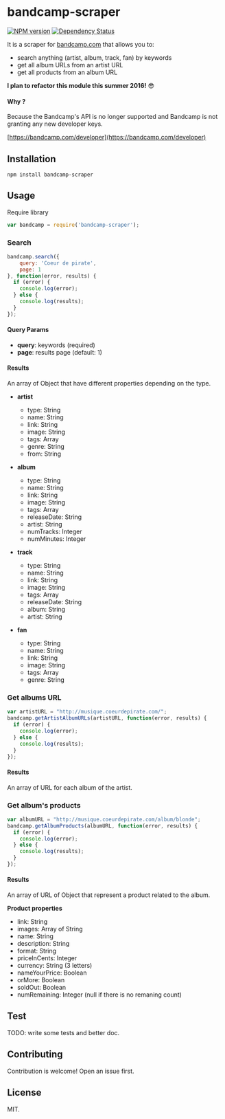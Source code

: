 # bandcamp-scraper

[![NPM version](https://img.shields.io/npm/v/bandcamp-scraper.svg?style=flat-square)](https://npmjs.org/package/bandcamp-scraper)
[![Dependency Status](https://gemnasium.com/masterT/bandcamp-scraper.svg)](https://gemnasium.com/masterT/bandcamp-scraper)

It is a scraper for [bandcamp.com](https://bandcamp.com/) that allows you to:

- search anything (artist, album, track, fan) by keywords
- get all album URLs from an artist URL
- get all products from an album URL


**I plan to refactor this module this summer 2016!** 😎


#### Why ?

Because the Bandcamp's API is no longer supported and Bandcamp is not granting any new developer keys.

[https://bandcamp.com/developer](https://bandcamp.com/developer)


## Installation

`npm install bandcamp-scraper`

## Usage

Require library

```js
var bandcamp = require('bandcamp-scraper');
```

### Search

```js
bandcamp.search({
	query: 'Coeur de pirate',
	page: 1
}, function(error, results) {
  if (error) {
    console.log(error);
  } else {
    console.log(results);
  }
});
```

#### Query Params

- **query**: keywords (required)
- **page**: results page (default: 1)

#### Results

An array of Object that have different properties depending on the type.

- **artist**
	- type: String
	- name: String
	- link: String
	- image: String
	- tags: Array
	- genre: String
	- from: String


- **album**
	- type: String
	- name: String
	- link: String
	- image: String
	- tags: Array
	- releaseDate: String
	- artist: String
	- numTracks: Integer
	- numMinutes: Integer

- **track**
	- type: String
	- name: String
	- link: String
	- image: String
	- tags: Array
	- releaseDate: String
	- album: String
	- artist: String

- **fan**
	- type: String
	- name: String
	- link: String
	- image: String
	- tags: Array
	- genre: String


### Get albums URL

```js
var artistURL = "http://musique.coeurdepirate.com/";
bandcamp.getArtistAlbumURLs(artistURL, function(error, results) {
  if (error) {
    console.log(error);
  } else {
    console.log(results);
  }
});
```

#### Results

An array of URL for each album of the artist.


### Get album's products

```js
var albumURL = "http://musique.coeurdepirate.com/album/blonde";
bandcamp.getAlbumProducts(albumURL, function(error, results) {
  if (error) {
    console.log(error);
  } else {
    console.log(results);
  }
});
```

#### Results

An array of URL of Object that represent a product related to the album.

**Product properties**

- link: String
- images: Array of String
- name: String
- description: String
- format: String
- priceInCents: Integer
- currency: String (3 letters)
- nameYourPrice: Boolean
- orMore: Boolean
- soldOut: Boolean
- numRemaining: Integer (null if there is no remaning count)



## Test

TODO: write some tests and better doc.

## Contributing

Contribution is welcome! Open an issue first.

## License

MIT.

